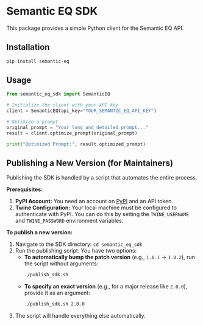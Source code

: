 # Semantic EQ SDK

This package provides a simple Python client for the Semantic EQ API.

## Installation
```bash
pip install semantic-eq
```

## Usage
```python
from semantic_eq_sdk import SemanticEQ

# Initialize the client with your API key
client = SemanticEQ(api_key="YOUR_SEMANTIC_EQ_API_KEY")

# Optimize a prompt
original_prompt = "Your long and detailed prompt..."
result = client.optimize_prompt(original_prompt)

print("Optimized Prompt:", result.optimized_prompt)
```

## Publishing a New Version (for Maintainers)

Publishing the SDK is handled by a script that automates the entire process.

**Prerequisites:**
1.  **PyPI Account:** You need an account on [PyPI](https://pypi.org) and an API token.
2.  **Twine Configuration:** Your local machine must be configured to authenticate with PyPI. You can do this by setting the `TWINE_USERNAME` and `TWINE_PASSWORD` environment variables.

**To publish a new version:**
1.  Navigate to the SDK directory: `cd semantic_eq_sdk`
2.  Run the publishing script. You have two options:
    *   **To automatically bump the patch version** (e.g., `1.0.1` -> `1.0.2`), run the script without arguments:
        ```bash
        ./publish_sdk.sh
        ```
    *   **To specify an exact version** (e.g., for a major release like `2.0.0`), provide it as an argument:
        ```bash
        ./publish_sdk.sh 2.0.0
        ```
3.  The script will handle everything else automatically.